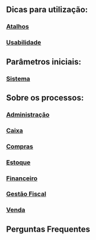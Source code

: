 ## Dicas para utilização:

### [Atalhos](atalhos.md)

### [Usabilidade](usabilidade.md)



## Parâmetros iniciais:

### [Sistema](sistema.md)



## Sobre os processos:

### [Administração](administracao.md)

### [Caixa](compras.md)

### [Compras](compras.md)

### [Estoque](estoque.md)

### [Financeiro](financeiro.md)

### [Gestão Fiscal](gestao_fiscal.md)

### [Venda](venda.md)



## Perguntas Frequentes